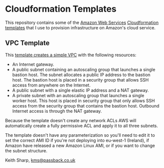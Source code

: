 # Cloudformation Templates
This repository contains some of the [Amazon Web Services](http://aws.amazon.com) [Cloudformation templates](https://aws.amazon.com/cloudformation/) that I use to provision infrastructure on Amazon's cloud service.

## VPC Template
This [template creates a simple VPC](https://github.com/keithsharp/cloudformation-templates/blob/master/vpc-template.yaml) with the following resources:

* An Internet gateway.
* A public subnet containing an autoscaling group that launches a single bastion host.  The subnet allocates a public IP address to the bastion host.  The bastion host is placed in a security group that allows SSH access from anywhere on the Internet.
* A public subnet with a single elastic IP address and a NAT gateway.
* A private subnet with an autoscaling group that launches a single worker host.  This host is placed in security group that only allows SSH access from the security group that contains the bastion host.  Outbound Internet access is through the NAT gateway.

Because the template doesn't create any network ACLs AWS will automatically create a fully permissive ACL and apply it to all three subnets.

The template doesn't have any parameterization so you'll need to edit it to set the correct AMI ID if you're not deploying into eu-west-1 (Ireland), if Amazon have released a new Amazon Linux AMI, or if you want to change the subnet structure.

Keith Sharp, [kms@passback.co.uk](mailto:kms@passback.co.uk)
